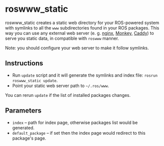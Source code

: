 # roswww_static

roswww_static creates a static web directory for your ROS-powered system with symlinks to all the `www` subdirectories found in your ROS packages. This way you can use any external web server (e. g. [nginx](https://nginx.org/), [Monkey](https://github.com/monkey/monkey), [Caddy](https://caddyserver.com)) to serve you static data, in compatible with `roswww` manner.

Note: you should configure your web server to make it follow symlinks.

## Instructions

* Run `update` script and it will generate the symlinks and index file: `rosrun roswww_static update`.
* Point your static web server path to `~/.ros/www`.

You can rerun `update` if the list of installed packages changes.

## Parameters

* `index` – path for index page, otherwise packages list would be generated.
* `default_package` – if set then the index page would redirect to this package's page.
